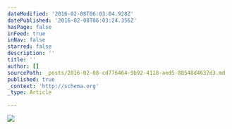 ```yaml
---
dateModified: '2016-02-08T06:03:04.928Z'
datePublished: '2016-02-08T06:03:24.356Z'
hasPage: false
inFeed: true
inNav: false
starred: false
description: ''
title: ''
author: []
sourcePath: _posts/2016-02-08-cd776464-9b92-4118-aed5-88548d4637d3.md
published: true
_context: 'http://schema.org'
_type: Article

---
```

![](https://the-grid-user-content.s3-us-west-2.amazonaws.com/3dc6e83d-1483-4373-a024-324686b5643e.jpg)
